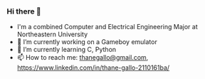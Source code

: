### Hi there 👋

- I'm a combined Computer and Electrical Engineering Major at Northeastern University
- 🔭 I’m currently working on a Gameboy emulator
- 🌱 I’m currently learning C, Python
- 📫 How to reach me: thanegallo@gmail.com, https://www.linkedin.com/in/thane-gallo-2110161ba/
